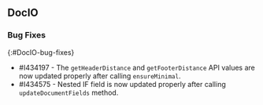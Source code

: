 ## DocIO

### Bug Fixes
{:#DocIO-bug-fixes}

* \#I434197 - The `getHeaderDistance` and `getFooterDistance` API values are now updated properly after calling `ensureMinimal`.
* \#I434575 - Nested IF field is now updated properly after calling `updateDocumentFields` method.